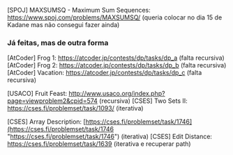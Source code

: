 [SPOJ] MAXSUMSQ - Maximum Sum Sequences: https://www.spoj.com/problems/MAXSUMSQ/ (queria colocar no dia 15 de Kadane mas não consegui fazer ainda)

### Já feitas, mas de outra forma
[AtCoder] Frog 1: https://atcoder.jp/contests/dp/tasks/dp_a (falta recursiva)
[AtCoder] Frog 2: https://atcoder.jp/contests/dp/tasks/dp_b (falta recursiva)
[AtCoder] Vacation: https://atcoder.jp/contests/dp/tasks/dp_c (falta recursiva)

[USACO] Fruit Feast: http://www.usaco.org/index.php?page=viewproblem2&cpid=574 (recursiva)
[CSES] Two Sets II: https://cses.fi/problemset/task/1093/ (iterativa)

[CSES] Array Description: [https://cses.fi/problemset/task/1746](https://cses.fi/problemset/task/1746 "https://cses.fi/problemset/task/1746") (iterativa)
[CSES] Edit Distance: https://cses.fi/problemset/task/1639 (iterativa e recuperar path)
